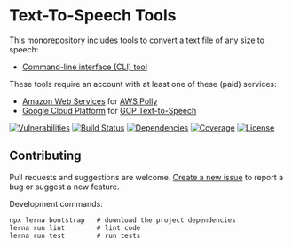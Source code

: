 # Text-To-Speech Tools

This monorepository includes tools to convert a text file of any size to speech:

* [Command-line interface (CLI) tool](packages/tts-cli)

These tools require an account with at least one of these (paid) services:

* [Amazon Web Services](https://aws.amazon.com) for [AWS Polly](https://aws.amazon.com/polly/)
* [Google Cloud Platform](https://cloud.google.com) for [GCP Text-to-Speech](https://cloud.google.com/text-to-speech/)

[![Vulnerabilities](https://img.shields.io/snyk/vulnerabilities/npm/tts-cli)](https://snyk.io/vuln/npm:tts-cli)
[![Build Status](https://img.shields.io/travis/eheikes/tts)](https://travis-ci.org/github/eheikes/tts)
[![Dependencies](https://img.shields.io/david/eheikes/tts)](https://david-dm.org/eheikes/tts)
[![Coverage](https://img.shields.io/codecov/c/gh/eheikes/tts?token=9bd5731ce1a34766bdf3d780a648fa05)](https://codecov.io/gh/eheikes/tts)
[![License](https://img.shields.io/github/license/eheikes/tts)](https://github.com/eheikes/tts/blob/master/LICENSE.txt)
        
## Contributing

Pull requests and suggestions are welcome. [Create a new issue](https://github.com/eheikes/tts/issues/new) to report a bug or suggest a new feature.

Development commands:

```
npx lerna bootstrap   # download the project dependencies
lerna run lint        # lint code
lerna run test        # run tests
```
